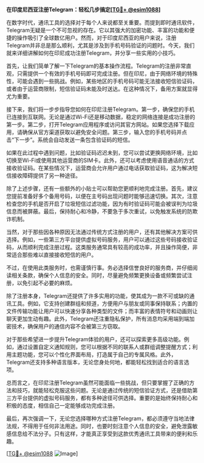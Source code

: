 **在印度尼西亚注册Telegram：轻松几步搞定[[TG💪+ @esim1088](https://t.me/s/esim1088)]**

在数字时代，通讯工具的选择对于每个人来说都至关重要。而提到即时通讯软件，Telegram无疑是一个不可忽视的存在。它以其强大的加密功能、丰富的功能和便捷的操作吸引了全球数亿用户。然而，对于印度尼西亚的用户来说，注册Telegram并非总是那么顺利，尤其是涉及到手机号码验证的问题时。今天，我们就来详细讲解如何在印尼成功注册Telegram，并分享一些实用的小技巧。

首先，让我们简单了解一下Telegram的基本操作流程。Telegram的注册非常直观，只需提供一个有效的手机号码即可完成注册。但在印尼，由于网络环境的特殊性，可能会遇到一些挑战。例如，某些地区的手机号码可能无法接收短信验证码，或者由于运营商限制，短信验证码未能及时送达。在这种情况下，备用方案就显得尤为重要。

接下来，我们将一步步指导您如何在印尼注册Telegram。第一步，确保您的手机已连接到互联网。无论是通过Wi-Fi还是移动数据，稳定的网络连接是成功注册的第一步。第二步，打开Telegram应用程序或访问其官方网站。如果您选择下载应用，请确保从官方渠道获取以避免安全问题。第三步，输入您的手机号码并点击“下一步”。系统会自动发送一条包含验证码的短信。

如果在此过程中遇到问题，比如验证码迟迟未到，您可以尝试更换网络环境，比如切换至Wi-Fi或使用其他运营商的SIM卡。此外，还可以考虑使用语音通话的方式接收验证码。在某些情况下，运营商会允许用户通过电话获取验证码，这为解决短信接收障碍提供了另一种途径。

除了上述步骤，还有一些额外的小贴士可以帮助您更顺利地完成注册。首先，建议您提前准备好多个备用号码，以便在主号码出现问题时能够迅速切换。其次，注意检查您的手机是否开启了垃圾短信过滤功能，因为有时验证码可能会被误判为垃圾信息而被屏蔽。最后，保持耐心和冷静，不要急于多次重试，以免触发系统的防欺诈机制。

当然，对于那些因各种原因无法通过传统方式注册的用户，还有其他解决方案可供选择。例如，一些第三方平台提供虚拟号码服务，用户可以通过这些号码接收验证码，从而顺利完成注册过程。这类服务通常具有较高的成功率，并且操作简便，非常适合那些难以直接接收短信的用户。

不过，在使用此类服务时，也需谨慎行事。务必选择信誉良好的服务商，并仔细阅读相关条款，确保个人信息的安全。同时，尽量避免频繁更换设备或频繁尝试注册，以免引起不必要的麻烦。

除了注册本身，Telegram还提供了许多实用的功能，使其成为一款不可或缺的通讯工具。例如，它支持创建群组和频道，方便用户与朋友或同事保持联系；内置的文件传输功能让用户可以快速分享各种类型的文件；而丰富的表情符号和动画则让聊天更加生动有趣。此外，Telegram还注重隐私保护，所有消息均采用端到端加密技术，确保用户的通信内容不会被第三方窃取。

对于那些希望进一步提升Telegram体验的用户，还可以探索更多高级功能。例如，通过设置自定义通知规则，您可以根据不同的联系人或群组调整提醒方式；利用主题功能，您可以个性化界面布局，打造属于自己的专属风格。此外，Telegram还支持多种语言版本，无论您身处何地，都能轻松找到适合的语言选项。

总而言之，在印尼注册Telegram虽然可能面临一些挑战，但只要掌握了正确的方法和技巧，就能轻松克服这些问题。无论是通过传统的短信验证方式，还是借助第三方平台提供的虚拟号码服务，都有多种途径可供选择。重要的是始终保持耐心和积极的态度，相信自己一定能够成功完成注册。

最后，再次强调一下，无论您选择哪种方式注册Telegram，都必须遵守当地法律法规，不得用于任何非法用途。同时，也要时刻注意个人信息的安全，避免泄露敏感信息给不法分子。只有这样，才能真正享受到这款优秀通讯工具带来的便利和乐趣。

[[TG💪+ @esim1088](https://t.me/s/esim1088) ![Image](https://i.postimg.cc/4NQfJmqS/Snipaste-2025-05-13-00-14-12.png)]